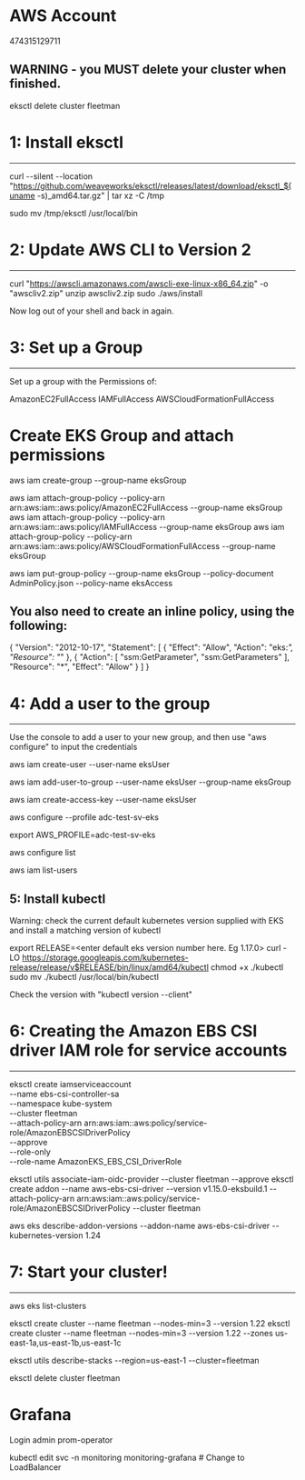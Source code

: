 # AWS Account 
474315129711

WARNING - you MUST delete your cluster when finished.
-----------------------------------------------------

eksctl delete cluster fleetman


# 1: Install eksctl
------------------

curl --silent --location "https://github.com/weaveworks/eksctl/releases/latest/download/eksctl_$(uname -s)_amd64.tar.gz" | tar xz -C /tmp

sudo mv /tmp/eksctl /usr/local/bin

# 2: Update AWS CLI to Version 2
------------------------------

curl "https://awscli.amazonaws.com/awscli-exe-linux-x86_64.zip" -o "awscliv2.zip"
unzip awscliv2.zip
sudo ./aws/install

Now log out of your shell and back in again.

# 3: Set up a Group
-----------------

Set up a group with the Permissions of:

AmazonEC2FullAccess
IAMFullAccess
AWSCloudFormationFullAccess

# Create EKS Group and attach permissions
aws iam create-group --group-name eksGroup

aws iam attach-group-policy --policy-arn arn:aws:iam::aws:policy/AmazonEC2FullAccess --group-name eksGroup
aws iam attach-group-policy --policy-arn arn:aws:iam::aws:policy/IAMFullAccess --group-name eksGroup
aws iam attach-group-policy --policy-arn arn:aws:iam::aws:policy/AWSCloudFormationFullAccess --group-name eksGroup

aws iam put-group-policy --group-name eksGroup --policy-document AdminPolicy.json --policy-name eksAccess

You also need to create an inline policy, using the following:
--------------------------------------------------------------

{
  "Version": "2012-10-17",
  "Statement": [
    {
      "Effect": "Allow",
      "Action": "eks:*",
      "Resource": "*"
    },
    {
      "Action": [
        "ssm:GetParameter",
        "ssm:GetParameters"
      ],
      "Resource": "*",
      "Effect": "Allow"
    }
  ]
}


# 4: Add a user to the group
--------------------------

Use the console to add a user to your new group, and then use "aws configure" to input the credentials

aws iam create-user --user-name eksUser

aws iam add-user-to-group --user-name eksUser --group-name eksGroup

aws iam create-access-key --user-name eksUser

aws configure --profile adc-test-sv-eks

export AWS_PROFILE=adc-test-sv-eks

aws configure list

aws iam list-users

5: Install kubectl
------------------

Warning: check the current default kubernetes version supplied with EKS and install a matching version of kubectl

export RELEASE=<enter default eks version number here. Eg 1.17.0>
curl -LO https://storage.googleapis.com/kubernetes-release/release/v$RELEASE/bin/linux/amd64/kubectl
chmod +x ./kubectl
sudo mv ./kubectl /usr/local/bin/kubectl

Check the version with "kubectl version --client"


# 6: Creating the Amazon EBS CSI driver IAM role for service accounts
----------------------
eksctl create iamserviceaccount \
  --name ebs-csi-controller-sa \
  --namespace kube-system \
  --cluster fleetman \
  --attach-policy-arn arn:aws:iam::aws:policy/service-role/AmazonEBSCSIDriverPolicy \
  --approve \
  --role-only \
  --role-name AmazonEKS_EBS_CSI_DriverRole


 eksctl utils associate-iam-oidc-provider --cluster fleetman --approve
 eksctl create addon --name aws-ebs-csi-driver --version v1.15.0-eksbuild.1 --attach-policy-arn arn:aws:iam::aws:policy/service-role/AmazonEBSCSIDriverPolicy --cluster fleetman

aws eks describe-addon-versions --addon-name aws-ebs-csi-driver --kubernetes-version 1.24

# 7: Start your cluster!
----------------------

aws eks list-clusters

eksctl create cluster --name fleetman --nodes-min=3 --version 1.22
eksctl create cluster --name fleetman --nodes-min=3 --version 1.22 --zones us-east-1a,us-east-1b,us-east-1c

eksctl utils describe-stacks --region=us-east-1 --cluster=fleetman

eksctl delete cluster fleetman



 # Grafana
 Login
 admin
 prom-operator

 kubectl edit svc -n monitoring monitoring-grafana # Change to LoadBalancer
